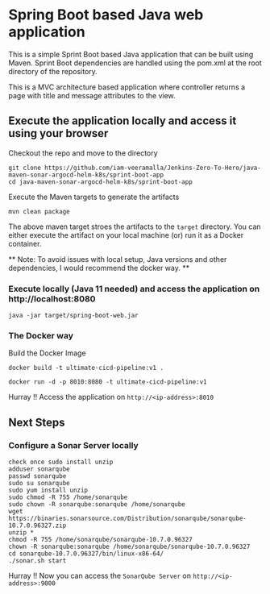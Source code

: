 # Spring Boot based Java web application
 
This is a simple Sprint Boot based Java application that can be built using Maven. Sprint Boot dependencies are handled using the pom.xml 
at the root directory of the repository.

This is a MVC architecture based application where controller returns a page with title and message attributes to the view.

## Execute the application locally and access it using your browser

Checkout the repo and move to the directory

```
git clone https://github.com/iam-veeramalla/Jenkins-Zero-To-Hero/java-maven-sonar-argocd-helm-k8s/sprint-boot-app
cd java-maven-sonar-argocd-helm-k8s/sprint-boot-app
```

Execute the Maven targets to generate the artifacts

```
mvn clean package
```

The above maven target stroes the artifacts to the `target` directory. You can either execute the artifact on your local machine
(or) run it as a Docker container.

** Note: To avoid issues with local setup, Java versions and other dependencies, I would recommend the docker way. **


### Execute locally (Java 11 needed) and access the application on http://localhost:8080

```
java -jar target/spring-boot-web.jar
```

### The Docker way

Build the Docker Image

```
docker build -t ultimate-cicd-pipeline:v1 .
```

```
docker run -d -p 8010:8080 -t ultimate-cicd-pipeline:v1
```

Hurray !! Access the application on `http://<ip-address>:8010`


## Next Steps

### Configure a Sonar Server locally

```
check once sudo install unzip
adduser sonarqube
passwd sonarqube
sudo su sonarqube
sudo yum install unzip
sudo chmod -R 755 /home/sonarqube
sudo chown -R sonarqube:sonarqube /home/sonarqube
wget https://binaries.sonarsource.com/Distribution/sonarqube/sonarqube-10.7.0.96327.zip
unzip *
chmod -R 755 /home/sonarqube/sonarqube-10.7.0.96327
chown -R sonarqube:sonarqube /home/sonarqube/sonarqube-10.7.0.96327
cd sonarqube-10.7.0.96327/bin/linux-x86-64/
./sonar.sh start
```

Hurray !! Now you can access the `SonarQube Server` on `http://<ip-address>:9000` 


